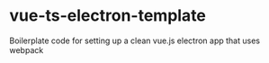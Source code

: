 # vue-ts-electron-template
Boilerplate code for setting up a clean vue.js electron app that uses webpack 
